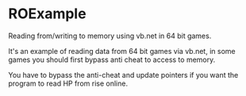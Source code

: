 # ROExample
Reading from/writing to memory using vb.net in 64 bit games.




It's an example of reading data from 64 bit games via vb.net, in some games you should first bypass anti cheat to access to memory. 

You have to bypass the anti-cheat and update pointers if you want the program to read HP from rise online. 
